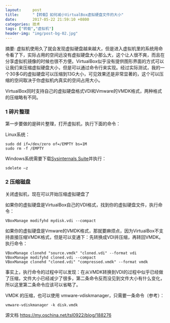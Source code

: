```yaml
---
layout:     post
title:      "【转载】如何减小VirtualBox虚拟硬盘文件的大小"
date:       2017-05-22 21:59:10 +0800
categories: 技术
tags: ["转载","虚拟机"]
header-img: "img/post-bg-02.jpg"
---
```


摘要: 虚拟机使用久了就会发现虚拟硬盘越来越大，但是进入虚拟机里的系统用命令看了下，实际占用的空间远没有虚拟硬盘大小那么大，这个让人很不爽，而且在分享虚拟机镜像的时候也很不方便。VirtualBox似乎没有提供图形界面的方式可以让我们来压缩虚拟硬盘大小，但是可以通过命令行来实现。经过实际测试，我的一个30多G的虚拟硬盘可以压缩到13G大小，可见效果还是非常显著的，这个可以压缩的空间取决于你虚拟机内真实的空间占用大小。

VirtualBox同时支持自己的虚拟硬盘格式VDI和Vmware的VMDK格式，两种格式的压缩略有不同。

### 1 碎片整理
第一步要做的是碎片整理，打开虚拟机，执行下面的命令：

Linux系统：
```console
sudo dd if=/dev/zero of=/EMPTY bs=1M
sudo rm -f /EMPTY
```
Windows系统需要下载[Sysinternals Suite](http://technet.microsoft.com/en-us/sysinternals/bb842062.aspx)并执行：
```shell
sdelete –z
```
### 2 压缩磁盘
关闭虚拟机，现在可以开始压缩虚拟硬盘了

如果你的虚拟硬盘是VirtualBox自己的VDI格式，找到你的虚拟硬盘文件，执行命令：
```console
VBoxManage modifyhd mydisk.vdi --compact
```
如果你的虚拟硬盘是Vmware的VMDK格式，那就要麻烦点，因为VirtualBox不支持直接压缩VMDK格式，但是可以变通下：先转换成VDI并压缩，再转回VMDK。执行命令：
```console
VBoxManage clonehd "source.vmdk" "cloned.vdi" --format vdi
VBoxManage modifyhd cloned.vdi --compact
VBoxManage clonehd "cloned.vdi" "compressed.vmdk" --format vmdk
```
事实上，执行命令的过程中可以发现：在从VMDK转换到VDI的过程中似乎已经做了压缩，文件大小已经减少了很多，第二条命令反而没见到文件大小有什么变化，所以这里第二条命令应该可以省略了。

VMDK 的压缩，也可以使用 vmware-vdiskmanager，只需要一条命令（参考）：
```console
vmware-vdiskmanager -k disk.vmdk
```

源文档 <https://my.oschina.net/tsl0922/blog/188276>
